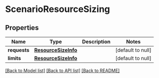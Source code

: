# ScenarioResourceSizing
## Properties

Name | Type | Description | Notes
------------ | ------------- | ------------- | -------------
**requests** | [**ResourceSizeInfo**](ResourceSizeInfo.md) |  | [default to null]
**limits** | [**ResourceSizeInfo**](ResourceSizeInfo.md) |  | [default to null]

[[Back to Model list]](../README.md#documentation-for-models) [[Back to API list]](../README.md#documentation-for-api-endpoints) [[Back to README]](../README.md)

